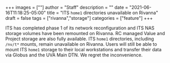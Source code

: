 +++
images = [""]
author = "Staff"
description = ""
date = "2021-06-16T11:18:25-05:00"
title = "ITS `home1` directories unavailable on Rivanna"
draft = false
tags = ["rivanna","storage"]
categories = ["feature"]
+++

ITS has completed phase 1 of its network reconfiguration and ITS NAS storage volumes have been remounted on Rivanna. RC managed Value and Project storage are also fully available. ITS `home1` directories, including `/nv/t*` mounts, remain unavailable on Rivanna. Users will still be able to mount ITS `home1` storage to their local workstations and transfer their data via Globus and the UVA Main DTN. We regret the inconvenience.

